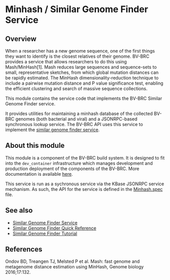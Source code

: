 # Minhash / Similar Genome Finder Service

## Overview

When a researcher has a new genome sequence, one of the first things they want to identify is the closest relatives of their genome. BV-BRC provides a service that allows researchers to do this using Mash/MinHash[1]. Mash reduces large sequences and sequence-sets to small, representative sketches, from which global mutation distances can be rapidly estimated. The MinHash dimensionality-reduction technique to include a pairwise mutation distance and P value significance test, enabling the efficient clustering and search of massive sequence collections.

This module contains the service code that implements the BV-BRC Similar Genome Finder service.

It provides utilities for maintaining a minhash database of the collected BV-BRC genomes (both bacterial and viral) and a JSONRPC-based synchronous lookup service. The BV-BRC API uses this service to implement the [similar genome finder service](https://www.bv-brc.org/docs/quick_references/services/similar_genome_finder_service.html).

## About this module

This module is a component of the BV-BRC build system. It is designed to fit into the
`dev_container` infrastructure which manages development and production deployment of
the components of the BV-BRC. More documentation is available [here](https://github.com/BV-BRC/dev_container/tree/master/README.md).

This service is run as a sychronous service via the KBase JSONRPC service mechanism. As such, the API for the service is defined in the [Minhash.spec](Minhash.spec) file.

## See also

- [Similar Genome Finder Service](https://www.bv-brc.org/docs/tutorial/similar_genome_finder/similar_genome_finder.html)
- [Similar Genome Finder Quick Reference](https://www.bv-brc.org/docs/quick_references/services/similar_genome_finder_service.html)
- [Similar Genome Finder Tutorial](https://www.bv-brc.org/docs/tutorial/similar_genome_finder/similar_genome_finder.html)

## References

Ondov BD, Treangen TJ, Melsted P et al. Mash: fast genome and metagenome distance estimation using MinHash, Genome biology 2016;17:132.
